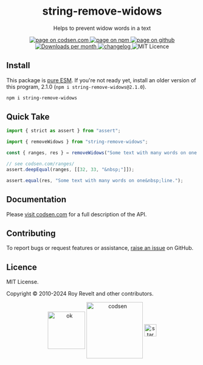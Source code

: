<h1 align="center">string-remove-widows</h1>

<p align="center">Helps to prevent widow words in a text</p>

<p align="center">
  <a href="https://codsen.com/os/string-remove-widows" rel="nofollow noreferrer noopener">
    <img src="https://img.shields.io/badge/-codsen-blue?style=flat-square" alt="page on codsen.com">
  </a>
  <a href="https://www.npmjs.com/package/string-remove-widows" rel="nofollow noreferrer noopener">
    <img src="https://img.shields.io/badge/-npm-blue?style=flat-square" alt="page on npm">
  </a>
  <a href="https://github.com/codsen/codsen/tree/main/packages/string-remove-widows" rel="nofollow noreferrer noopener">
    <img src="https://img.shields.io/badge/-github-blue?style=flat-square" alt="page on github">
  </a>
  <a href="https://npmcharts.com/compare/string-remove-widows?interval=30" rel="nofollow noreferrer noopener" target="_blank">
    <img src="https://img.shields.io/npm/dm/string-remove-widows.svg?style=flat-square" alt="Downloads per month">
  </a>
  <a href="https://codsen.com/os/string-remove-widows/changelog" rel="nofollow noreferrer noopener">
    <img src="https://img.shields.io/badge/changelog-here-brightgreen?style=flat-square" alt="changelog">
  </a>
  <img src="https://img.shields.io/badge/licence-MIT-brightgreen.svg?style=flat-square" alt="MIT Licence">
</p>

## Install

This package is [pure ESM](https://gist.github.com/sindresorhus/a39789f98801d908bbc7ff3ecc99d99c). If you're not ready yet, install an older version of this program, 2.1.0 (`npm i string-remove-widows@2.1.0`).

```bash
npm i string-remove-widows
```

## Quick Take

```js
import { strict as assert } from "assert";

import { removeWidows } from "string-remove-widows";

const { ranges, res } = removeWidows("Some text with many words on one line.");

// see codsen.com/ranges/
assert.deepEqual(ranges, [[32, 33, "&nbsp;"]]);

assert.equal(res, "Some text with many words on one&nbsp;line.");
```

## Documentation

Please [visit codsen.com](https://codsen.com/os/string-remove-widows/) for a full description of the API.

## Contributing

To report bugs or request features or assistance, [raise an issue](https://github.com/codsen/codsen/issues/new/choose) on GitHub.

## Licence

MIT License.

Copyright © 2010-2024 Roy Revelt and other contributors.

<p align="center"><img src="https://codsen.com/images/png-codsen-ok.png" width="98" alt="ok" align="center"> <img src="https://codsen.com/images/png-codsen-1.png" width="148" alt="codsen" align="center"> <img src="https://codsen.com/images/png-codsen-star-small.png" width="32" alt="star" align="center"></p>
